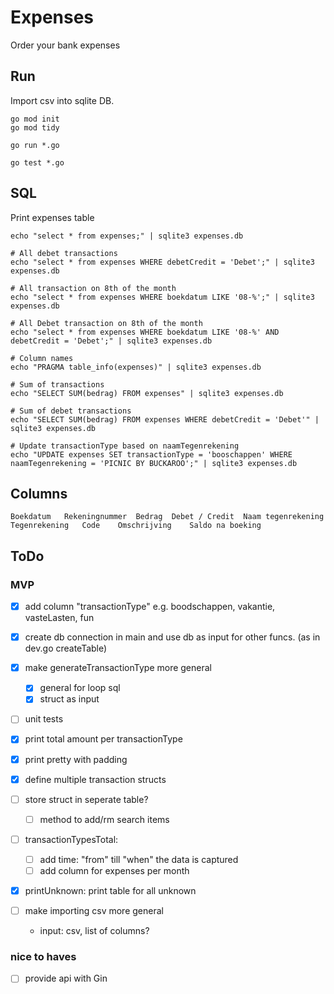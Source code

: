 
# Expenses

Order your bank expenses

## Run

Import csv into sqlite DB.

```shell
go mod init
go mod tidy

go run *.go

go test *.go

```

## SQL

Print expenses table

```shell
echo "select * from expenses;" | sqlite3 expenses.db

# All debet transactions
echo "select * from expenses WHERE debetCredit = 'Debet';" | sqlite3 expenses.db

# All transaction on 8th of the month
echo "select * from expenses WHERE boekdatum LIKE '08-%';" | sqlite3 expenses.db

# All Debet transaction on 8th of the month
echo "select * from expenses WHERE boekdatum LIKE '08-%' AND debetCredit = 'Debet';" | sqlite3 expenses.db

# Column names
echo "PRAGMA table_info(expenses)" | sqlite3 expenses.db

# Sum of transactions
echo "SELECT SUM(bedrag) FROM expenses" | sqlite3 expenses.db

# Sum of debet transactions
echo "SELECT SUM(bedrag) FROM expenses WHERE debetCredit = 'Debet'" | sqlite3 expenses.db

# Update transactionType based on naamTegenrekening
echo "UPDATE expenses SET transactionType = 'booschappen' WHERE naamTegenrekening = 'PICNIC BY BUCKAROO';" | sqlite3 expenses.db 

```

## Columns

```shell
Boekdatum	Rekeningnummer	Bedrag	Debet / Credit	Naam tegenrekening	Tegenrekening	Code	Omschrijving	Saldo na boeking
```

## ToDo

### MVP

- [x] add column "transactionType" e.g. boodschappen, vakantie, vasteLasten, fun
- [x] create db connection in main and use db as input for other funcs. (as in dev.go createTable)
- [x] make generateTransactionType more general
  - [x] general for loop sql
  - [x] struct as input
- [ ] unit tests
- [x] print total amount per transactionType
- [x] print pretty with padding
- [x] define multiple transaction structs

- [ ] store struct in seperate table?
  - [ ] method to add/rm search items

- [ ] transactionTypesTotal:
  - [ ] add time: "from" till "when" the data is captured
  - [ ] add column for expenses per month
- [x] printUnknown: print table for all unknown

- [ ] make importing csv more general
  - input: csv, list of columns?

### nice to haves

- [ ] provide api with Gin

